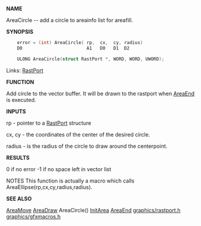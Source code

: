 
**NAME**

AreaCircle -- add a circle to areainfo list for areafill.


**SYNOPSIS**

```c
    error = (int) AreaCircle( rp,  cx,  cy, radius)
    D0                        A1   D0   D1  D2

    ULONG AreaCircle(struct RastPort *, WORD, WORD, UWORD);

```
Links: [RastPort](_00AF.md) 

**FUNCTION**

Add circle to the vector buffer. It will be drawn to the rastport when
[AreaEnd](AreaEnd.md) is executed.

**INPUTS**

rp       - pointer to a [RastPort](_00AF.md) structure

cx, cy   - the coordinates of the center of the desired circle.

radius   - is the radius of the circle to draw around the centerpoint.

**RESULTS**

0 if no error
-1 if no space left in vector list

NOTES
This function is actually a macro which calls
AreaEllipse(rp,cx,cy,radius,radius).

**SEE ALSO**

[AreaMove](AreaMove.md) [AreaDraw](AreaDraw.md) AreaCircle() [InitArea](InitArea.md) [AreaEnd](AreaEnd.md)
[graphics/rastport.h](_00AF.md) [graphics/gfxmacros.h](_00B6.md)
